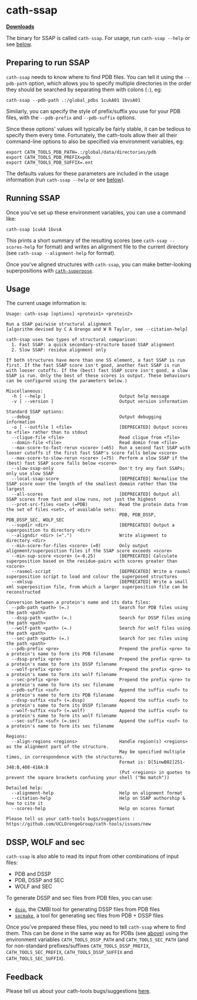 cath-ssap
=========

[**Downloads**](https://github.com/UCLOrengoGroup/cath-tools/releases/latest)

The binary for SSAP is called `cath-ssap`. For usage, run `cath-ssap --help` or see [below](#usage).

Preparing to run SSAP
---------------------

`cath-ssap` needs to know where to find PDB files. You can tell it using the `--pdb-path` option, which allows you to specify multiple directories in the order they should be searched by separating them with colons (`:`), eg:

`cath-ssap --pdb-path .:/global_pdbs 1cukA01 1bvsA01`

Similarly, you can specify the style of prefix/suffix you use for your PDB files, with the `--pdb-prefix` and `--pdb-suffix` options.

Since these options' values will typically be fairly stable, it can be tedious to specify them every time. Fortunately, the cath-tools allow their all their command-line options to also be specified via environment variables, eg:

~~~~~no-highlight
export CATH_TOOLS_PDB_PATH=.:/global/data/directories/pdb
export CATH_TOOLS_PDB_PREFIX=pdb
export CATH_TOOLS_PDB_SUFFIX=.ent
~~~~~

The defaults values for these parameters are included in the usage information (run `cath-ssap --help` or see [below](#usage)).

Running SSAP
------------

Once you've set up these environment variables, you can use a command like:

`cath-ssap 1cukA 1bvsA`

This prints a short summary of the resulting scores (see `cath-ssap --scores-help` for format) and writes an alignment file to the current directory (see `cath-ssap --alignment-help` for format).

Once you've aligned structures with `cath-ssap`, you can make better-looking superpositions with [`cath-superpose`](cath-superpose).


Usage
-----

The current usage information is:

~~~~~no-highlight
Usage: cath-ssap [options] <protein1> <protein2>

Run a SSAP pairwise structural alignment
[algorithm devised by C A Orengo and W R Taylor, see --citation-help]

cath-ssap uses two types of structural comparison:
  1. Fast SSAP: a quick secondary-structure based SSAP alignment
  2. Slow SSAP: residue alignment only

If both structures have more than one SS element, a fast SSAP is run first. If the fast SSAP score isn't good, another fast SSAP is run with looser cutoffs. If the (best) fast SSAP score isn't good, a slow SSAP is run. Only the best of these scores is output. These behaviours can be configured using the parameters below.)

Miscellaneous:
  -h [ --help ]                            Output help message
  -v [ --version ]                         Output version information

Standard SSAP options:
  --debug                                  Output debugging information
  -o [ --outfile ] <file>                  [DEPRECATED] Output scores to <file> rather than to stdout
  --clique-file <file>                     Read clique from <file>
  --domin-file <file>                      Read domin from <file>
  --max-score-to-fast-rerun <score> (=65)  Run a second fast SSAP with looser cutoffs if the first fast SSAP's score falls below <score>
  --max-score-to-slow-rerun <score> (=75)  Perform a slow SSAP if the (best) fast SSAP score falls below <score>
  --slow-ssap-only                         Don't try any fast SSAPs; only use slow SSAP
  --local-ssap-score                       [DEPRECATED] Normalise the SSAP score over the length of the smallest domain rather than the largest
  --all-scores                             [DEPRECATED] Output all SSAP scores from fast and slow runs, not just the highest
  --prot-src-files <set> (=PDB)            Read the protein data from the set of files <set>, of available sets:
                                           PDB, PDB_DSSP, PDB_DSSP_SEC, WOLF_SEC
  --supdir <dir>                           [DEPRECATED] Output a superposition to directory <dir>
  --aligndir <dir> (=".")                  Write alignment to directory <dir>
  --min-score-for-files <score> (=0)       Only output alignment/superposition files if the SSAP score exceeds <score>
  --min-sup-score <score> (=-0.25)         [DEPRECATED] Calculate superposition based on the residue-pairs with scores greater than <score>
  --rasmol-script                          [DEPRECATED] Write a rasmol superposition script to load and colour the superposed structures
  --xmlsup                                 [DEPRECATED] Write a small xml superposition file, from which a larger superposition file can be reconstructed

Conversion between a protein's name and its data files:
  --pdb-path <path> (=.)                   Search for PDB files using the path <path>
  --dssp-path <path> (=.)                  Search for DSSP files using the path <path>
  --wolf-path <path> (=.)                  Search for wolf files using the path <path>
  --sec-path <path> (=.)                   Search for sec files using the path <path>
  --pdb-prefix <pre>                       Prepend the prefix <pre> to a protein's name to form its PDB filename
  --dssp-prefix <pre>                      Prepend the prefix <pre> to a protein's name to form its DSSP filename
  --wolf-prefix <pre>                      Prepend the prefix <pre> to a protein's name to form its wolf filename
  --sec-prefix <pre>                       Prepend the prefix <pre> to a protein's name to form its sec filename
  --pdb-suffix <suf>                       Append the suffix <suf> to a protein's name to form its PDB filename
  --dssp-suffix <suf> (=.dssp)             Append the suffix <suf> to a protein's name to form its DSSP filename
  --wolf-suffix <suf> (=.wolf)             Append the suffix <suf> to a protein's name to form its wolf filename
  --sec-suffix <suf> (=.sec)               Append the suffix <suf> to a protein's name to form its sec filename

Regions:
  --align-regions <regions>                Handle region(s) <regions> as the alignment part of the structure.
                                           May be specified multiple times, in correspondence with the structures.
                                           Format is: D[5inwB02]251-348:B,408-416A:B
                                           (Put <regions> in quotes to prevent the square brackets confusing your shell ("No match"))

Detailed help:
  --alignment-help                         Help on alignment format
  --citation-help                          Help on SSAP authorship & how to cite it
  --scores-help                            Help on scores format

Please tell us your cath-tools bugs/suggestions : https://github.com/UCLOrengoGroup/cath-tools/issues/new
~~~~~



DSSP, WOLF and sec
------------------

`cath-ssap` is also able to read its input from other combinations of input files:

 * PDB and DSSP
 * PDB, DSSP and SEC
 * WOLF and SEC

To generate DSSP and sec files from PDB files, you can use:

 * [`dssp`](http://swift.cmbi.ru.nl/gv/dssp), the CMBI tool for generating DSSP files from PDB files
 * [`secmake`](http://github.com/UCLOrengoGroup/secmake), a tool for generating sec files from PDB + DSSP files

Once you've prepared these files, you need to tell `cath-ssap` where to find them. This can be done in the same way as for PDBs (see [above](#preparing-to-run-ssap)) using the environment variables `CATH_TOOLS_DSSP_PATH` and `CATH_TOOLS_SEC_PATH` (and for non-standard prefixes/suffixes `CATH_TOOLS_DSSP_PREFIX`, `CATH_TOOLS_SEC_PREFIX`, `CATH_TOOLS_DSSP_SUFFIX` and `CATH_TOOLS_SEC_SUFFIX`).


Feedback
--------

Please tell us about your cath-tools bugs/suggestions [here](https://github.com/UCLOrengoGroup/cath-tools/issues/new).
